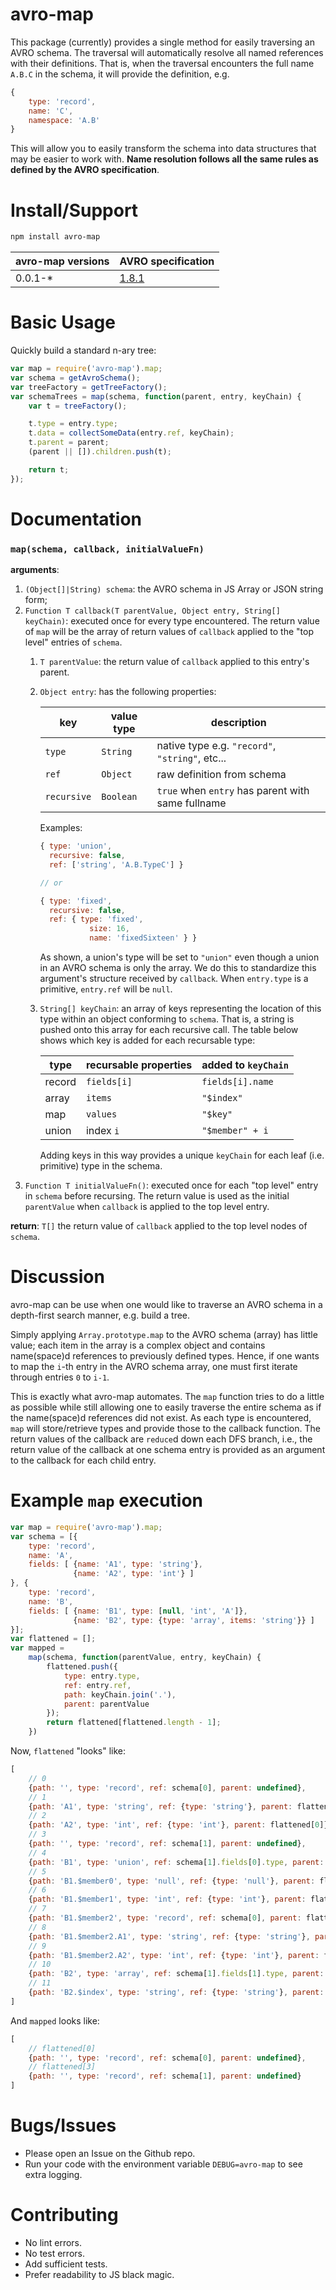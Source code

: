 # avro-map

This package (currently) provides a single method for easily traversing an AVRO schema.  The traversal will automatically resolve all named references with their definitions.  That is, when the traversal encounters the full name `A.B.C` in the schema, it will provide the definition, e.g.

```js
{
    type: 'record',
    name: 'C',
    namespace: 'A.B'
}
```

This will allow you to easily transform the schema into data structures that may be easier to work with.  **Name resolution follows all the same rules as defined by the AVRO specification**.

# Install/Support

```sh
npm install avro-map
```

| avro-map versions | AVRO specification |
| --- | --- |
| 0.0.1-* | [1.8.1](https://avro.apache.org/docs/1.8.1/spec.html) |

# Basic Usage

Quickly build a standard n-ary tree:

```js
var map = require('avro-map').map;
var schema = getAvroSchema();
var treeFactory = getTreeFactory();
var schemaTrees = map(schema, function(parent, entry, keyChain) {
    var t = treeFactory();

    t.type = entry.type;
    t.data = collectSomeData(entry.ref, keyChain);
    t.parent = parent;
    (parent || []).children.push(t);

    return t;
});
```

# Documentation

### `map(schema, callback, initialValueFn)`

**arguments**:

1. `(Object[]|String) schema`: the AVRO schema in JS Array or JSON string form;
2. `Function T callback(T parentValue, Object entry, String[] keyChain)`: executed once for every type encountered.  The return value of `map` will be the array of return values of `callback` applied to the "top level" entries of `schema`.
    1. `T parentValue`: the return value of `callback` applied to this entry's parent.
    2. `Object entry`: has the following properties:

        | key | value type | description |
        | --- | --- | --- |
        | `type` | `String` | native type e.g. `"record"`, `"string"`, etc... |
        | `ref` | `Object` | raw definition from schema |
        | `recursive` | `Boolean` | `true` when `entry` has parent with same fullname |

        Examples:

        ```js
        { type: 'union',
          recursive: false,
          ref: ['string', 'A.B.TypeC'] }

        // or

        { type: 'fixed',
          recursive: false,
          ref: { type: 'fixed',
                   size: 16,
                   name: 'fixedSixteen' } }
        ```

        As shown, a union's type will be set to `"union"` even though a union in an AVRO schema is only the array.  We do this to standardize this argument's structure received by `callback`.  When `entry.type` is a primitive, `entry.ref` will be `null`.
    3. `String[] keyChain`: an array of keys representing the location of this type within an object conforming to `schema`.  That is, a string is pushed onto this array for each recursive call.  The table below shows which key is added for each recursable type:

        | type | recursable properties | added to `keyChain` |
        | --- | --- | --- |
        | record | `fields[i]` | `fields[i].name` |
        | array | `items` | `"$index"`|
        | map | `values` | `"$key"` |
        | union | index `i` | `"$member" + i`

        Adding keys in this way provides a unique `keyChain` for each leaf (i.e. primitive) type in the schema.
3. `Function T initialValueFn()`: executed once for each "top level" entry in `schema` before recursing.  The return value is used as the initial `parentValue` when `callback` is applied to the top level entry.

**return**: `T[]` the return value of `callback` applied to the top level nodes of `schema`.

# Discussion

avro-map can be use when one would like to traverse an AVRO schema in a depth-first search manner, e.g. build a tree.

Simply applying `Array.prototype.map` to the AVRO schema (array) has little value; each item in the array is a complex object and contains name(space)d references to previously defined types.  Hence, if one wants to map the `i`-th entry in the AVRO schema array, one must first iterate through entries `0` to `i-1`.

This is exactly what avro-map automates.  The `map` function tries to do a little as possible while still allowing one to easily traverse the entire schema as if the name(space)d references did not exist.  As each type is encountered, `map` will store/retrieve types and provide those to the callback function.  The return values of the callback are `reduce`d down each DFS branch, i.e., the return value of the callback at one schema entry is provided as an argument to the callback for each child entry.

# Example `map` execution

```js
var map = require('avro-map').map;
var schema = [{
    type: 'record',
    name: 'A',
    fields: [ {name: 'A1', type: 'string'},
              {name: 'A2', type: 'int'} ]
}, {
    type: 'record',
    name: 'B',
    fields: [ {name: 'B1', type: [null, 'int', 'A']},
              {name: 'B2', type: {type: 'array', items: 'string'}} ]
}];
var flattened = [];
var mapped =
    map(schema, function(parentValue, entry, keyChain) {
        flattened.push({
            type: entry.type,
            ref: entry.ref,
            path: keyChain.join('.'),
            parent: parentValue
        });
        return flattened[flattened.length - 1];
    })
```

Now, `flattened` "looks" like:

```js
[
    // 0
    {path: '', type: 'record', ref: schema[0], parent: undefined},
    // 1
    {path: 'A1', type: 'string', ref: {type: 'string'}, parent: flattened[0]},
    // 2
    {path: 'A2', type: 'int', ref: {type: 'int'}, parent: flattened[0]},
    // 3
    {path: '', type: 'record', ref: schema[1], parent: undefined},
    // 4
    {path: 'B1', type: 'union', ref: schema[1].fields[0].type, parent: flattened[3]},
    // 5
    {path: 'B1.$member0', type: 'null', ref: {type: 'null'}, parent: flattened[4]},
    // 6
    {path: 'B1.$member1', type: 'int', ref: {type: 'int'}, parent: flattened[4]},
    // 7
    {path: 'B1.$member2', type: 'record', ref: schema[0], parent: flattened[4]},
    // 8
    {path: 'B1.$member2.A1', type: 'string', ref: {type: 'string'}, parent: flattened[7]},
    // 9
    {path: 'B1.$member2.A2', type: 'int', ref: {type: 'int'}, parent: flattened[7]},
    // 10
    {path: 'B2', type: 'array', ref: schema[1].fields[1].type, parent: flattened[3]},
    // 11
    {path: 'B2.$index', type: 'string', ref: {type: 'string'}, parent: flattened[10]}
]
```

And `mapped` looks like:

```js
[
    // flattened[0]
    {path: '', type: 'record', ref: schema[0], parent: undefined},
    // flattened[3]
    {path: '', type: 'record', ref: schema[1], parent: undefined}
]
```

# Bugs/Issues

* Please open an Issue on the Github repo.
* Run your code with the environment variable `DEBUG=avro-map` to see extra logging.

# Contributing

* No lint errors.
* No test errors.
* Add sufficient tests.
* Prefer readability to JS black magic.

